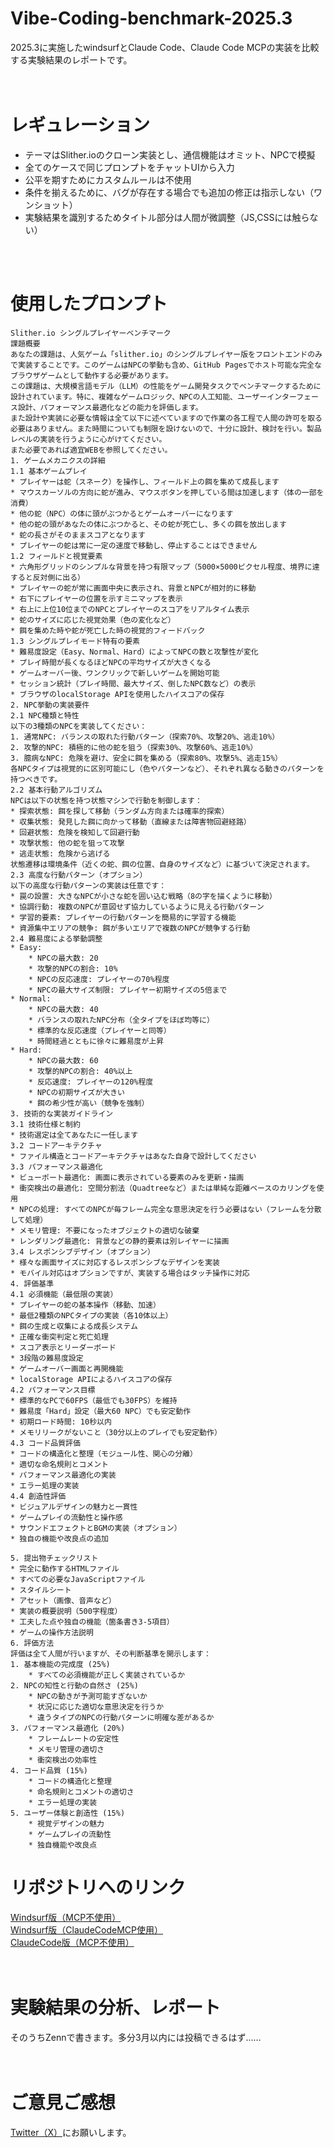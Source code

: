 # Vibe-Coding-benchmark-2025.3
2025.3に実施したwindsurfとClaude Code、Claude Code MCPの実装を比較する実験結果のレポートです。
<br/>
<br/>
<br/>

# レギュレーション
- テーマはSlither.ioのクローン実装とし、通信機能はオミット、NPCで模擬
- 全てのケースで同じプロンプトをチャットUIから入力
- 公平を期すためにカスタムルールは不使用
- 条件を揃えるために、バグが存在する場合でも追加の修正は指示しない（ワンショット）
- 実験結果を識別するためタイトル部分は人間が微調整（JS,CSSには触らない）
<br/>
<br/>

# 使用したプロンプト

```
Slither.io シングルプレイヤーベンチマーク
課題概要
あなたの課題は、人気ゲーム「slither.io」のシングルプレイヤー版をフロントエンドのみで実装することです。このゲームはNPCの挙動も含め、GitHub Pagesでホスト可能な完全なブラウザゲームとして動作する必要があります。
この課題は、大規模言語モデル（LLM）の性能をゲーム開発タスクでベンチマークするために設計されています。特に、複雑なゲームロジック、NPCの人工知能、ユーザーインターフェース設計、パフォーマンス最適化などの能力を評価します。
また設計や実装に必要な情報は全て以下に述べていますので作業の各工程で人間の許可を取る必要はありません。また時間についても制限を設けないので、十分に設計、検討を行い。製品レベルの実装を行うように心がけてください。
また必要であれば適宜WEBを参照してください。
1. ゲームメカニクスの詳細
1.1 基本ゲームプレイ
* プレイヤーは蛇（スネーク）を操作し、フィールド上の餌を集めて成長します
* マウスカーソルの方向に蛇が進み、マウスボタンを押している間は加速します（体の一部を消費）
* 他の蛇（NPC）の体に頭がぶつかるとゲームオーバーになります
* 他の蛇の頭があなたの体にぶつかると、その蛇が死亡し、多くの餌を放出します
* 蛇の長さがそのままスコアとなります
* プレイヤーの蛇は常に一定の速度で移動し、停止することはできません
1.2 フィールドと視覚要素
* 六角形グリッドのシンプルな背景を持つ有限マップ（5000×5000ピクセル程度、境界に達すると反対側に出る）
* プレイヤーの蛇が常に画面中央に表示され、背景とNPCが相対的に移動
* 右下にプレイヤーの位置を示すミニマップを表示
* 右上に上位10位までのNPCとプレイヤーのスコアをリアルタイム表示
* 蛇のサイズに応じた視覚効果（色の変化など）
* 餌を集めた時や蛇が死亡した時の視覚的フィードバック
1.3 シングルプレイモード特有の要素
* 難易度設定（Easy、Normal、Hard）によってNPCの数と攻撃性が変化
* プレイ時間が長くなるほどNPCの平均サイズが大きくなる
* ゲームオーバー後、ワンクリックで新しいゲームを開始可能
* セッション統計（プレイ時間、最大サイズ、倒したNPC数など）の表示
* ブラウザのlocalStorage APIを使用したハイスコアの保存
2. NPC挙動の実装要件
2.1 NPC種類と特性
以下の3種類のNPCを実装してください：
1. 通常NPC: バランスの取れた行動パターン（探索70%、攻撃20%、逃走10%）
2. 攻撃的NPC: 積極的に他の蛇を狙う（探索30%、攻撃60%、逃走10%）
3. 臆病なNPC: 危険を避け、安全に餌を集める（探索80%、攻撃5%、逃走15%）
各NPCタイプは視覚的に区別可能にし（色やパターンなど）、それぞれ異なる動きのパターンを持つべきです。
2.2 基本行動アルゴリズム
NPCは以下の状態を持つ状態マシンで行動を制御します：
* 探索状態: 餌を探して移動（ランダム方向または確率的探索）
* 収集状態: 発見した餌に向かって移動（直線または障害物回避経路）
* 回避状態: 危険を検知して回避行動
* 攻撃状態: 他の蛇を狙って攻撃
* 逃走状態: 危険から逃げる
状態遷移は環境条件（近くの蛇、餌の位置、自身のサイズなど）に基づいて決定されます。
2.3 高度な行動パターン（オプション）
以下の高度な行動パターンの実装は任意です：
* 罠の設置: 大きなNPCが小さな蛇を囲い込む戦略（8の字を描くように移動）
* 協調行動: 複数のNPCが意図せず協力しているように見える行動パターン
* 学習的要素: プレイヤーの行動パターンを簡易的に学習する機能
* 資源集中エリアの競争: 餌が多いエリアで複数のNPCが競争する行動
2.4 難易度による挙動調整
* Easy:
    * NPCの最大数: 20
    * 攻撃的NPCの割合: 10%
    * NPCの反応速度: プレイヤーの70%程度
    * NPCの最大サイズ制限: プレイヤー初期サイズの5倍まで
* Normal:
    * NPCの最大数: 40
    * バランスの取れたNPC分布（全タイプをほぼ均等に）
    * 標準的な反応速度（プレイヤーと同等）
    * 時間経過とともに徐々に難易度が上昇
* Hard:
    * NPCの最大数: 60
    * 攻撃的NPCの割合: 40%以上
    * 反応速度: プレイヤーの120%程度
    * NPCの初期サイズが大きい
    * 餌の希少性が高い（競争を強制）
3. 技術的な実装ガイドライン
3.1 技術仕様と制約
* 技術選定は全てあなたに一任します
3.2 コードアーキテクチャ
* ファイル構造とコードアーキテクチャはあなた自身で設計してください
3.3 パフォーマンス最適化
* ビューポート最適化: 画面に表示されている要素のみを更新・描画
* 衝突検出の最適化: 空間分割法（Quadtreeなど）または単純な距離ベースのカリングを使用
* NPCの処理: すべてのNPCが毎フレーム完全な意思決定を行う必要はない（フレームを分散して処理）
* メモリ管理: 不要になったオブジェクトの適切な破棄
* レンダリング最適化: 背景などの静的要素は別レイヤーに描画
3.4 レスポンシブデザイン（オプション）
* 様々な画面サイズに対応するレスポンシブなデザインを実装
* モバイル対応はオプションですが、実装する場合はタッチ操作に対応
4. 評価基準
4.1 必須機能（最低限の実装）
* プレイヤーの蛇の基本操作（移動、加速）
* 最低2種類のNPCタイプの実装（各10体以上）
* 餌の生成と収集による成長システム
* 正確な衝突判定と死亡処理
* スコア表示とリーダーボード
* 3段階の難易度設定
* ゲームオーバー画面と再開機能
* localStorage APIによるハイスコアの保存
4.2 パフォーマンス目標
* 標準的なPCで60FPS（最低でも30FPS）を維持
* 難易度「Hard」設定（最大60 NPC）でも安定動作
* 初期ロード時間: 10秒以内
* メモリリークがないこと（30分以上のプレイでも安定動作）
4.3 コード品質評価
* コードの構造化と整理（モジュール性、関心の分離）
* 適切な命名規則とコメント
* パフォーマンス最適化の実装
* エラー処理の実装
4.4 創造性評価
* ビジュアルデザインの魅力と一貫性
* ゲームプレイの流動性と操作感
* サウンドエフェクトとBGMの実装（オプション）
* 独自の機能や改良点の追加

5. 提出物チェックリスト
* 完全に動作するHTMLファイル
* すべての必要なJavaScriptファイル
* スタイルシート
* アセット（画像、音声など）
* 実装の概要説明（500字程度）
* 工夫した点や独自の機能（箇条書き3-5項目）
* ゲームの操作方法説明
6. 評価方法
評価は全て人間が行いますが、その判断基準を開示します：
1. 基本機能の完成度 (25%)
    * すべての必須機能が正しく実装されているか
2. NPCの知性と行動の自然さ (25%)
    * NPCの動きが予測可能すぎないか
    * 状況に応じた適切な意思決定を行うか
    * 違うタイプのNPCの行動パターンに明確な差があるか
3. パフォーマンス最適化 (20%)
    * フレームレートの安定性
    * メモリ管理の適切さ
    * 衝突検出の効率性
4. コード品質 (15%)
    * コードの構造化と整理
    * 命名規則とコメントの適切さ
    * エラー処理の実装
5. ユーザー体験と創造性 (15%)
    * 視覚デザインの魅力
    * ゲームプレイの流動性
    * 独自機能や改良点
```
 
# リポジトリへのリンク
[Windsurf版（MCP不使用）](https://github.com/haruaki-nayuta/Slither.io-Clone-Windsurf-Claude-3.7-Sonnet-noMCP)\
[Windsurf版（ClaudeCodeMCP使用）](https://github.com/haruaki-nayuta/Slither.io-Clone-Windsurf-Claude-3.7-Sonnet-withClaudeCodeMCP)\
[ClaudeCode版（MCP不使用）](https://github.com/haruaki-nayuta/Slither.io-Clone-ClaudeCode-Claude-3.7-Sonnet-noMCP)
<br/>
<br/>
<br/>


# 実験結果の分析、レポート

そのうちZennで書きます。多分3月以内には投稿できるはず……
<br/>
<br/>
<br/>

# ご意見ご感想
[Twitter（X）](https://x.com/haruaki_nayuta)にお願いします。
